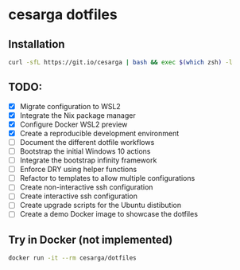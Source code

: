 # cesarga dotfiles

## Installation
```bash
curl -sfL https://git.io/cesarga | bash && exec $(which zsh) -l
```

## TODO:
- [x] Migrate configuration to WSL2
- [x] Integrate the Nix package manager
- [x] Configure Docker WSL2 preview
- [x] Create a reproducible development environment
- [ ] Document the different dotfile workflows
- [ ] Bootstrap the initial Windows 10 actions
- [ ] Integrate the bootstrap infinity framework
- [ ] Enforce DRY using helper functions
- [ ] Refactor to templates to allow multiple configurations
- [ ] Create non-interactive ssh configuration
- [ ] Create interactive ssh configuration
- [ ] Create upgrade scripts for the Ubuntu distibution
- [ ] Create a demo Docker image to showcase the dotfiles

## Try in Docker (not implemented)
```bash
docker run -it --rm cesarga/dotfiles
```
